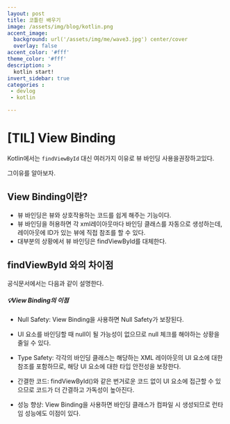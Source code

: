 ```yaml
---
layout: post
title: 코틀린 배우기
image: /assets/img/blog/kotlin.png
accent_image: 
  background: url('/assets/img/me/wave3.jpg') center/cover
  overlay: false
accent_color: '#fff'
theme_color: '#fff'
description: >
  kotlin start!
invert_sidebar: true
categories :
 - devlog	
 - kotlin

---
```



# [TIL] View Binding

Kotlin에서는 `findViewById` 대신 여러가지 이유로 뷰 바인딩 사용을권장하고있다.

그이유를 알아보자.

## View Binding이란?

* 뷰 바인딩은 뷰와 상호작용하는 코드를 쉽게 해주는 기능이다. 
* 뷰 바인딩을 허용하면 각 xml레이아웃마다 바인딩 클래스를 자동으로 생성하는데, 레이아웃에 ID가 있는 뷰에 직접 참조를 할 수 있다. 
* 대부분의 상황에서 뷰 바인딩은 findViewById를 대체한다. 

 

## findViewById 와의 차이점

공식문서에서는 다음과 같이 설명한다.

##### 💡*View Binding*의 이점

* Null Safety: View Binding을 사용하면 Null Safety가 보장된다.

* UI 요소를 바인딩할 때 null이 될 가능성이 없으므로 null 체크를 해야하는 상황을 줄일 수 있다.

* Type Safety: 각각의 바인딩 클래스는 해당하는 XML 레이아웃의 UI 요소에 대한 참조를 포함하므로, 해당 UI 요소에 대한 타입 안전성을 보장한다.

* 간결한 코드: findViewById()와 같은 번거로운 코드 없이 UI 요소에 접근할 수 있으므로 코드가 더 간결하고 가독성이 높아진다.

* 성능 향상: View Binding을 사용하면 바인딩 클래스가 컴파일 시 생성되므로 런타임 성능에도 이점이 있다.

